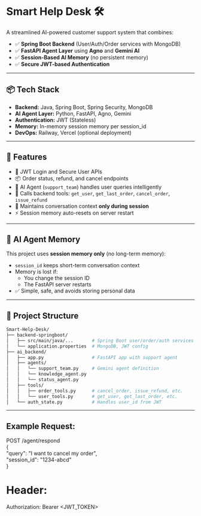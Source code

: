 # Smart Help Desk 🛠️

A streamlined AI-powered customer support system that combines:

- ✅ **Spring Boot Backend** (User/Auth/Order services with MongoDB)
- ✅ **FastAPI Agent Layer** using **Agno** and **Gemini AI**
- ✅ **Session-Based AI Memory** (no persistent memory)
- ✅ **Secure JWT-based Authentication**

---

## 📦 Tech Stack

- **Backend:** Java, Spring Boot, Spring Security, MongoDB
- **AI Agent Layer:** Python, FastAPI, Agno, Gemini
- **Authentication:** JWT (Stateless)
- **Memory:** In-memory session memory per session_id
- **DevOps:** Railway, Vercel (optional deployment)

---

## 🚀 Features

- 🔐 JWT Login and Secure User APIs
- 📦 Order status, refund, and cancel endpoints
- 🤖 AI Agent (`support_team`) handles user queries intelligently
- 🔄 Calls backend tools: `get_user`, `get_last_order`, `cancel_order`, `issue_refund`
- 💬 Maintains conversation context **only during session**
- ⚡ Session memory auto-resets on server restart

---

## 🧠 AI Agent Memory

This project uses **session memory only** (no long-term memory):

- `session_id` keeps short-term conversation context
- Memory is lost if:
  - You change the session ID
  - The FastAPI server restarts
- ✅ Simple, safe, and avoids storing personal data

---

## 📂 Project Structure

```bash
Smart-Help-Desk/
├── backend-springboot/
│   ├── src/main/java/...       # Spring Boot user/order/auth services
│   └── application.properties  # MongoDB, JWT config
├── ai_backend/
│   ├── app.py                  # FastAPI app with support agent
│   ├── agents/
│   │   └── support_team.py     # Gemini agent definition
│   │   └── knowledge_agent.py
│   │   └── status_agent.py
│   ├── tools/
│   │   ├── order_tools.py      # cancel_order, issue_refund, etc.
│   │   └── user_tools.py       # get_user, get_last_order, etc.
│   └── auth_state.py           # Handles user_id from JWT

```
---

## Example Request:

POST /agent/respond  
{  
  "query": "I want to cancel my order",  
  "session_id": "1234-abcd"  
}  
# Header:  
Authorization: Bearer <JWT_TOKEN>  
